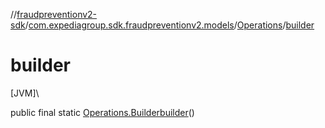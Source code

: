 //[fraudpreventionv2-sdk](../../../index.md)/[com.expediagroup.sdk.fraudpreventionv2.models](../index.md)/[Operations](index.md)/[builder](builder.md)

# builder

[JVM]\

public final static [Operations.Builder](-builder/index.md)[builder](builder.md)()
